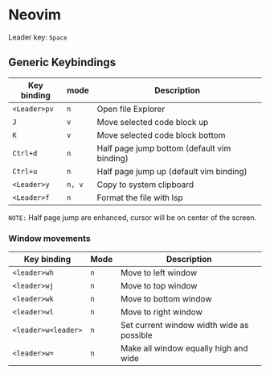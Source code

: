 # Neovim
Leader key: `Space`

## Generic Keybindings
| Key binding  | mode   | Description                                 |
|--------------|--------|---------------------------------------------|
| `<Leader>pv` | `n`    | Open file Explorer                          |
| `J`          | `v`    | Move selected code block up                 |
| `K`          | `v`    | Move selected code block bottom             |
| `Ctrl+d`     | `n`    | Half page jump bottom (default vim binding) |
| `Ctrl+u`     | `n`    | Half page jump up (default vim binding)     |
| `<Leader>y`  | `n, v` | Copy to system clipboard                    |
| `<Leader>f`  | `n`    | Format the file with lsp                    |

`NOTE:` Half page jump are enhanced, cursor will be on center of the screen.

### Window movements
| Key binding         | Mode | Description                               |
|---------------------|------|-------------------------------------------|
| `<leader>wh`        | `n`  | Move to left window                       |
| `<leader>wj`        | `n`  | Move to top window                        |
| `<leader>wk`        | `n`  | Move to bottom window                     |
| `<leader>wl`        | `n`  | Move to right window                      |
| `<leader>w<leader>` | `n`  | Set current window width wide as possible |
| `<leader>w=`        | `n`  | Make all window equally high and wide     |


